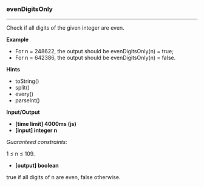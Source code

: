 ### evenDigitsOnly
---
Check if all digits of the given integer are even.

**Example**

- For n = 248622, the output should be
evenDigitsOnly(n) = true;
- For n = 642386, the output should be
evenDigitsOnly(n) = false.

**Hints**
-   toString()
-   split()
-   every()
-   parseInt()

**Input/Output**

- **[time limit] 4000ms (js)**
- **[input] integer n**

*Guaranteed constraints:*

1 ≤ n ≤ 109.

- **[output] boolean**

true if all digits of n are even, false otherwise.
